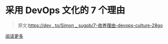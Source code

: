 # 采用 DevOps 文化的 7 个理由

> 原文:[https://dev . to/Simon _ sugob/7-收养理由-devops-culture-28go](https://dev.to/simon_sugob/7-reasons-for-adopting-devops-culture-28go)

[阅读更多](https://www.hiredevops.org/why-should-you-adopt-a-devops-culture-in-2019/)